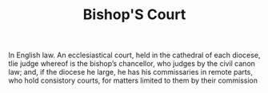 ---
title: Bishop'S Court
letter: B
permalink: "/definitions/bld-bishops-court.html"
body: In English law. An ecclesiastical court, held in the cathedral of each diocese,
  tlie judge whereof is the bishop’s chancellor, who judges by the civil canon law;
  and, if the diocese he large, he has his commissaries in remote parts, who hold
  consistory courts, for matters limited to them by their commission
published_at: '2018-07-07'
source: Black's Law Dictionary 2nd Ed (1910)
layout: post
---